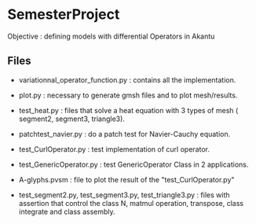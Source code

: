 # SemesterProject
 Objective : defining models with differential Operators in Akantu
## Files 
- variationnal_operator_function.py : contains all the implementation.

- plot.py : necessary to generate gmsh files and to plot mesh/results.
  
- test_heat.py : files that solve a heat equation with 3 types of mesh ( segment2, segment3, triangle3).
  
- patchtest_navier.py : do a patch test for Navier-Cauchy equation.

- test_CurlOperator.py : test implementation of curl operator.

- test_GenericOperator.py : test GenericOperator Class in 2 applications.

- A-glyphs.pvsm : file to plot the result of the "test_CurlOperator.py"
  
- test_segment2.py, test_segment3.py, test_triangle3.py : files with assertion that control the class N, matmul operation, transpose, class integrate and class assembly.


